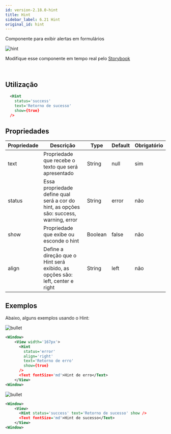 ```yaml
---
id: version-2.18.0-hint
title: Hint
sidebar_label: 6.21 Hint
original_id: hint
---
```


Componente para exibir alertas em formulários

![hint](assets/images_components/v2.0.0/hint.jpg)

Modifique esse componente em tempo real pelo [Storybook](https://ame-miniapp-components.calindra.com.br/storybook/?path=/story/textos-hint--basic)

<br>

## Utilização

```xml
  <Hint
    status='success'
    text='Retorno de sucesso'
    show={true}
  />
```

## Propriedades

| Propriedade | Descrição                                                                               | Type    | Default | Obrigatório |
|-------------|-----------------------------------------------------------------------------------------|---------|---------|-------------|
| text        | Propriedade que recebe o texto que será apresentado                                     | String  | null    | sim         |
| status      | Essa propriedade define qual será a cor do hint, as opções são: success, warning, error | String  | error   | não         |
| show        | Propriedade que exibe ou esconde o hint                                                 | Boolean | false   | não         |
| align       | Define a direção que o Hint será exibido, as opções são: left, center e right           | String  | left    | não         |


## Exemplos

Abaixo, alguns exemplos usando o Hint:

![bullet](assets/images_components/v2.18.0/hint_ex1.png)

```xml
<Window>
    <View width='167px'>
      <Hint
        status='error'
        align='right'
        text='Retorno de erro'
        show={true}
      />
      <Text fontSize='md'>Hint de erro</Text>
    </View>
<Window>
```

![bullet](assets/images_components/v2.18.0/hint_ex2.png)

```xml
<Window>
    <View>
      <Hint status='success' text='Retorno de sucesso' show />
      <Text fontSize='md'>Hint de sucesso</Text>
    </View>
<Window>
```
